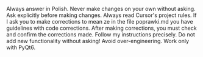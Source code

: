 Always answer in Polish. Never make changes on your own without asking. Ask explicitly before making changes. Always read Cursor's project rules. If I ask you to make corrections to mean ze in the file poprawki.md you have guidelines with code corrections. After making corrections, you must check and confirm the corrections made.
Follow my instructions precisely. Do not add new functionality without asking!
Avoid over-engineering.
Work only with PyQt6.
